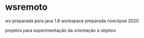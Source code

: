 # wsremoto
ws preparada para java 1.8
workspace preparada noeclipse 2020

projetos para experimentação da orientação à objetos 
